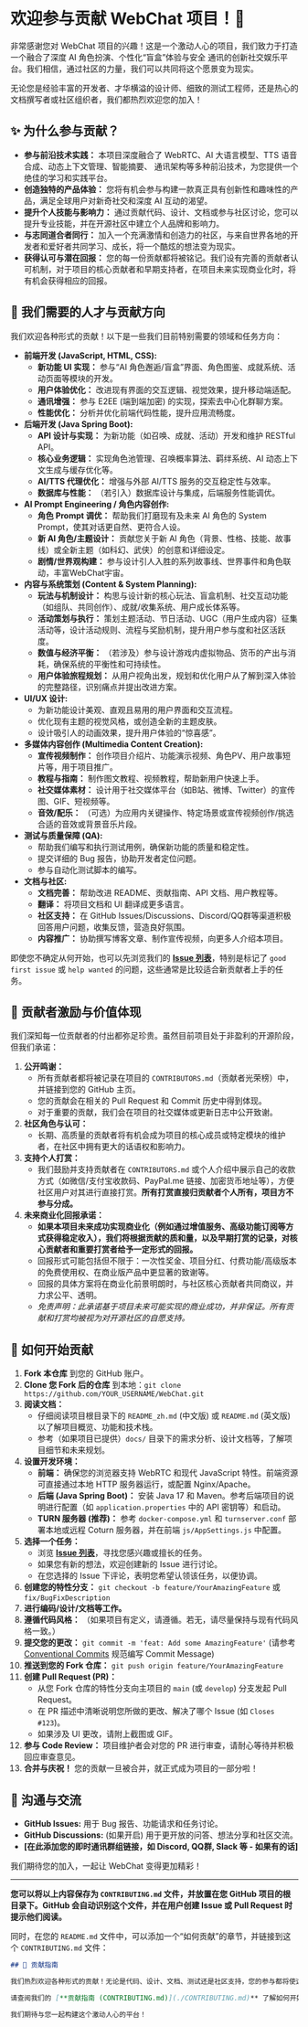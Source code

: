 # 欢迎参与贡献 WebChat 项目！🎉

非常感谢您对 WebChat 项目的兴趣！这是一个激动人心的项目，我们致力于打造一个融合了深度 AI 角色扮演、个性化“盲盒”体验与安全  通讯的创新社交娱乐平台。我们相信，通过社区的力量，我们可以共同将这个愿景变为现实。

无论您是经验丰富的开发者、才华横溢的设计师、细致的测试工程师，还是热心的文档撰写者或社区组织者，我们都热烈欢迎您的加入！

## ✨ 为什么参与贡献？

*   **参与前沿技术实践：** 本项目深度融合了 WebRTC、AI 大语言模型、TTS 语音合成、动态上下文管理、智能摘要、 通讯架构等多种前沿技术，为您提供一个绝佳的学习和实践平台。
*   **创造独特的产品体验：** 您将有机会参与构建一款真正具有创新性和趣味性的产品，满足全球用户对新奇社交和深度 AI 互动的渴望。
*   **提升个人技能与影响力：** 通过贡献代码、设计、文档或参与社区讨论，您可以提升专业技能，并在开源社区中建立个人品牌和影响力。
*   **与志同道合者同行：** 加入一个充满激情和创造力的社区，与来自世界各地的开发者和爱好者共同学习、成长，将一个酷炫的想法变为现实。
*   **获得认可与潜在回报：** 您的每一份贡献都将被铭记。我们设有完善的贡献者认可机制，对于项目的核心贡献者和早期支持者，在项目未来实现商业化时，将有机会获得相应的回报。

## 🚀 我们需要的人才与贡献方向

我们欢迎各种形式的贡献！以下是一些我们目前特别需要的领域和任务方向：

*   **前端开发 (JavaScript, HTML, CSS):**
    *   **新功能 UI 实现：** 参与“AI 角色邂逅/盲盒”界面、角色图鉴、成就系统、活动页面等模块的开发。
    *   **用户体验优化：** 改进现有界面的交互逻辑、视觉效果，提升移动端适配。
    *   **通讯增强：** 参与 E2EE (端到端加密) 的实现，探索去中心化群聊方案。
    *   **性能优化：** 分析并优化前端代码性能，提升应用流畅度。
*   **后端开发 (Java Spring Boot):**
    *   **API 设计与实现：** 为新功能（如召唤、成就、活动）开发和维护 RESTful API。
    *   **核心业务逻辑：** 实现角色池管理、召唤概率算法、羁绊系统、AI 动态上下文生成与缓存优化等。
    *   **AI/TTS 代理优化：** 增强与外部 AI/TTS 服务的交互稳定性与效率。
    *   **数据库与性能：** （若引入）数据库设计与集成，后端服务性能调优。
*   **AI Prompt Engineering / 角色内容创作:**
    *   **角色 Prompt 调优：** 帮助我们打磨现有及未来 AI 角色的 System Prompt，使其对话更自然、更符合人设。
    *   **新 AI 角色/主题设计：** 贡献您关于新 AI 角色（背景、性格、技能、故事线）或全新主题（如科幻、武侠）的创意和详细设定。
    *   **剧情/世界观构建：** 参与设计引人入胜的系列故事线、世界事件和角色联动，丰富WebChat宇宙。
*   **内容与系统策划 (Content & System Planning):**
    *   **玩法与机制设计：** 构思与设计新的核心玩法、盲盒机制、社交互动功能（如组队、共同创作）、成就/收集系统、用户成长体系等。
    *   **活动策划与执行：** 策划主题活动、节日活动、UGC（用户生成内容）征集活动等，设计活动规则、流程与奖励机制，提升用户参与度和社区活跃度。
    *   **数值与经济平衡：** （若涉及）参与设计游戏内虚拟物品、货币的产出与消耗，确保系统的平衡性和可持续性。
    *   **用户体验旅程规划：** 从用户视角出发，规划和优化用户从了解到深入体验的完整路径，识别痛点并提出改进方案。
*   **UI/UX 设计:**
    *   为新功能设计美观、直观且易用的用户界面和交互流程。
    *   优化现有主题的视觉风格，或创造全新的主题皮肤。
    *   设计吸引人的动画效果，提升用户体验的“惊喜感”。
*   **多媒体内容创作 (Multimedia Content Creation):**
    *   **宣传视频制作：** 创作项目介绍片、功能演示视频、角色PV、用户故事短片等，用于项目推广。
    *   **教程与指南：** 制作图文教程、视频教程，帮助新用户快速上手。
    *   **社交媒体素材：** 设计用于社交媒体平台（如B站、微博、Twitter）的宣传图、GIF、短视频等。
    *   **音效/配乐：** （可选）为应用内关键操作、特定场景或宣传视频创作/挑选合适的音效或背景音乐片段。
*   **测试与质量保障 (QA):**
    *   帮助我们编写和执行测试用例，确保新功能的质量和稳定性。
    *   提交详细的 Bug 报告，协助开发者定位问题。
    *   参与自动化测试脚本的编写。
*   **文档与社区:**
    *   **文档完善：** 帮助改进 README、贡献指南、API 文档、用户教程等。
    *   **翻译：** 将项目文档和 UI 翻译成更多语言。
    *   **社区支持：** 在 GitHub Issues/Discussions、Discord/QQ群等渠道积极回答用户问题，收集反馈，营造良好氛围。
    *   **内容推广：** 协助撰写博客文章、制作宣传视频，向更多人介绍本项目。

即使您不确定从何开始，也可以先浏览我们的 [**Issue 列表**](https://github.com/git-hub-cc/WebChat/issues)，特别是标记了 `good first issue` 或 `help wanted` 的问题，这些通常是比较适合新贡献者上手的任务。

## 💖 贡献者激励与价值体现

我们深知每一位贡献者的付出都弥足珍贵。虽然目前项目处于非盈利的开源阶段，但我们承诺：

1.  **公开鸣谢：**
    *   所有贡献者都将被记录在项目的 `CONTRIBUTORS.md`（贡献者光荣榜）中，并链接到您的 GitHub 主页。
    *   您的贡献会在相关的 Pull Request 和 Commit 历史中得到体现。
    *   对于重要的贡献，我们会在项目的社交媒体或更新日志中公开致谢。
2.  **社区角色与认可：**
    *   长期、高质量的贡献者将有机会成为项目的核心成员或特定模块的维护者，在社区中拥有更大的话语权和影响力。
3.  **支持个人打赏：**
    *   我们鼓励并支持贡献者在 `CONTRIBUTORS.md` 或个人介绍中展示自己的收款方式（如微信/支付宝收款码、PayPal.me 链接、加密货币地址等），方便社区用户对其进行直接打赏。**所有打赏直接归贡献者个人所有，项目方不参与分成。**
4.  **未来商业化回报承诺：**
    *   **如果本项目未来成功实现商业化（例如通过增值服务、高级功能订阅等方式获得稳定收入），我们将根据贡献的质和量，以及早期打赏的记录，对核心贡献者和重要打赏者给予一定形式的回报。**
    *   回报形式可能包括但不限于：一次性奖金、项目分红、付费功能/高级版本的免费使用权、在商业版产品中更显著的致谢等。
    *   回报的具体方案将在商业化前景明朗时，与社区核心贡献者共同商议，并力求公平、透明。
    *   *免责声明：此承诺基于项目未来可能实现的商业成功，并非保证。所有贡献和打赏均被视为对开源社区的自愿支持。*

## 🚀 如何开始贡献

1.  **Fork 本仓库** 到您的 GitHub 账户。
2.  **Clone 您 Fork 后的仓库** 到本地：`git clone https://github.com/YOUR_USERNAME/WebChat.git`
3.  **阅读文档：**
    *   仔细阅读项目根目录下的 `README_zh.md` (中文版) 或 `README.md` (英文版) 以了解项目概览、功能和技术栈。
    *   参考（如果项目已提供）`docs/` 目录下的需求分析、设计文档等，了解项目细节和未来规划。
4.  **设置开发环境：**
    *   **前端：** 确保您的浏览器支持 WebRTC 和现代 JavaScript 特性。前端资源可直接通过本地 HTTP 服务器运行，或配置 Nginx/Apache。
    *   **后端 (Java Spring Boot)：** 安装 Java 17 和 Maven。参考后端项目的说明进行配置（如 `application.properties` 中的 API 密钥等）和启动。
    *   **TURN 服务器 (推荐)：** 参考 `docker-compose.yml` 和 `turnserver.conf` 部署本地或远程 Coturn 服务器，并在前端 `js/AppSettings.js` 中配置。
5.  **选择一个任务：**
    *   浏览 [**Issue 列表**](https://github.com/git-hub-cc/WebChat/issues)，寻找您感兴趣或擅长的任务。
    *   如果您有新的想法，欢迎创建新的 Issue 进行讨论。
    *   在您选择的 Issue 下评论，表明您希望认领该任务，以便协调。
6.  **创建您的特性分支：** `git checkout -b feature/YourAmazingFeature` 或 `fix/BugFixDescription`
7.  **进行编码/设计/文档等工作。**
8.  **遵循代码风格：** （如果项目有定义，请遵循。若无，请尽量保持与现有代码风格一致。）
9.  **提交您的更改：** `git commit -m 'feat: Add some AmazingFeature'` (请参考 [Conventional Commits](https://www.conventionalcommits.org/) 规范编写 Commit Message)
10. **推送到您的 Fork 仓库：** `git push origin feature/YourAmazingFeature`
11. **创建 Pull Request (PR)：**
    *   从您 Fork 仓库的特性分支向主项目的 `main` (或 `develop`) 分支发起 Pull Request。
    *   在 PR 描述中清晰说明您所做的更改、解决了哪个 Issue (如 `Closes #123`)。
    *   如果涉及 UI 更改，请附上截图或 GIF。
12. **参与 Code Review：** 项目维护者会对您的 PR 进行审查，请耐心等待并积极回应审查意见。
13. **合并与庆祝！** 您的贡献一旦被合并，就正式成为项目的一部分啦！

## 💬 沟通与交流

*   **GitHub Issues:** 用于 Bug 报告、功能请求和任务讨论。
*   **GitHub Discussions:** (如果开启) 用于更开放的问答、想法分享和社区交流。
*   **[在此添加您的即时通讯群组链接，如 Discord, QQ群, Slack 等 - 如果有的话]**

我们期待您的加入，一起让 WebChat 变得更加精彩！

---

**您可以将以上内容保存为 `CONTRIBUTING.md` 文件，并放置在您 GitHub 项目的根目录下。GitHub 会自动识别这个文件，并在用户创建 Issue 或 Pull Request 时提示他们阅读。**

同时，在您的 `README.md` 文件中，可以添加一个“如何贡献”的章节，并链接到这个 `CONTRIBUTING.md` 文件：

```markdown
## 🤝 贡献指南

我们热烈欢迎各种形式的贡献！无论是代码、设计、文档、测试还是社区支持，您的参与都将使这个项目变得更好。

请查阅我们的 [**贡献指南 (CONTRIBUTING.md)](./CONTRIBUTING.md)** 了解如何开始。

我们期待与您一起构建这个激动人心的平台！